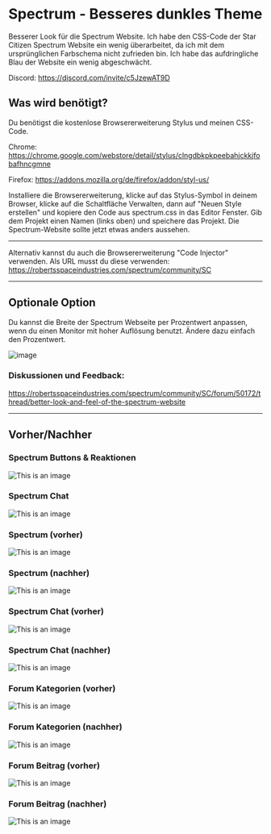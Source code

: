 # Spectrum - Besseres dunkles Theme
Besserer Look für die Spectrum Website. Ich habe den CSS-Code der Star Citizen Spectrum Website ein wenig überarbeitet, da ich mit dem ursprünglichen Farbschema nicht zufrieden bin. Ich habe das aufdringliche Blau der Website ein wenig abgeschwächt.

Discord: https://discord.com/invite/c5JzewAT9D


## Was wird benötigt?

Du benötigst die kostenlose Browsererweiterung Stylus und meinen CSS-Code.

Chrome: https://chrome.google.com/webstore/detail/stylus/clngdbkpkpeebahjckkjfobafhncgmne

Firefox: https://addons.mozilla.org/de/firefox/addon/styl-us/

Installiere die Browsererweiterung, klicke auf das Stylus-Symbol in deinem Browser, klicke auf die Schaltfläche Verwalten, dann auf "Neuen Style erstellen" und kopiere den Code aus spectrum.css in das Editor Fenster. Gib dem Projekt einen Namen (links oben) und speichere das Projekt. Die Spectrum-Website sollte jetzt etwas anders aussehen.

---
Alternativ kannst du auch die Browsererweiterung "Code Injector" verwenden. Als URL musst du diese verwenden: https://robertsspaceindustries.com/spectrum/community/SC

---
## Optionale Option
Du kannst die Breite der Spectrum Webseite per Prozentwert anpassen, wenn du einen Monitor mit hoher Auflösung benutzt. Ändere dazu einfach den Prozentwert.

![image](https://user-images.githubusercontent.com/3922642/157431068-64c06623-f026-481a-89cc-793f33dfe6d4.png)


### Diskussionen und Feedback:
https://robertsspaceindustries.com/spectrum/community/SC/forum/50172/thread/better-look-and-feel-of-the-spectrum-website

---

##  Vorher/Nachher

### Spectrum Buttons & Reaktionen
![This is an image](https://i.imgur.com/4JKLtch.png)

### Spectrum Chat
![This is an image](https://i.imgur.com/0a2OJAx.png)

### Spectrum (vorher)
![This is an image](https://i.imgur.com/BKB460I.png)

### Spectrum (nachher)
![This is an image](https://i.imgur.com/Ay3Jn0K.png)

### Spectrum Chat (vorher)
![This is an image](https://i.imgur.com/X8Gn5ua.png)

### Spectrum Chat (nachher)
![This is an image](https://i.imgur.com/VQeGlZJ.png)

### Forum Kategorien (vorher)
![This is an image](https://i.imgur.com/OUl7IPx.png)

### Forum Kategorien (nachher)
![This is an image](https://i.imgur.com/p7mAZmI.png)

### Forum Beitrag (vorher)
![This is an image](https://i.imgur.com/dXrzO3Q.png)

### Forum Beitrag (nachher)
![This is an image](https://i.imgur.com/ygDeJMP.png)
